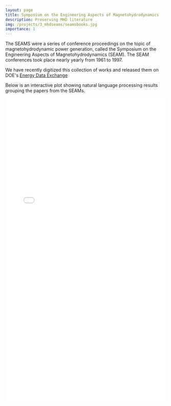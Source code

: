 ```yaml
---
layout: page
title: Symposium on the Engineering Aspects of Magnetohydrodynamics
description: Preserving MHD literature
img: /projects/3_mhdseams/seamsbooks.jpg
importance: 1
---
```


The SEAMS were a series of conference proceedings on the topic of magnetohydrodynamic power generation, called the Symposium on the Engineering Aspects of Magnetohydrodynamics (SEAM). The SEAM conferences took place nearly yearly from 1961 to 1997. 

We have recently digitized this collection of works and released them on DOE's [Energy Data Exchange](https://edx.netl.doe.gov/group/about/symposia-on-the-enineering-aspects-of-magnetohydrodynamics)


Below is an interactive plot showing natural language processing results grouping the papers from the SEAMs. 

<div class="row" style="width:100%">
  <embed type="text/html" src="wedgeplot.html" style="width:100%" height=950> 
</div>